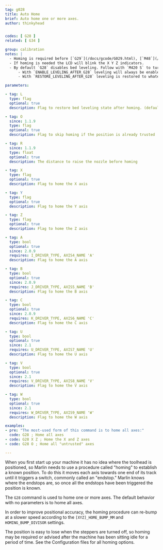```yaml
---
tag: g028
title: Auto Home
brief: Auto home one or more axes.
author: thinkyhead


codes: [ G28 ]
related: [ G34 ]

group: calibration
notes: |
  - Homing is required before [`G29`](/docs/gcode/G029.html), [`M48`](/docs/gcode/M048.html), and some other procedures.
  - If homing is needed the LCD will blink the X Y Z indicators.
  - By default `G28` disables bed leveling. Follow with `M420 S` to turn leveling on.
      - With `ENABLE_LEVELING_AFTER_G28` leveling will always be enabled after `G28`.
      - With `RESTORE_LEVELING_AFTER_G28` leveling is restored to whatever state it was in before `G28`.

parameters:

- tag: L
  type: flag
  optional: true
  description: Flag to restore bed leveling state after homing. (default `true`)

- tag: O
  since: 1.1.9
  type: flag
  optional: true
  description: Flag to skip homing if the position is already trusted

- tag: R
  since: 1.1.9
  type: float
  optional: true
  description: The distance to raise the nozzle before homing

- tag: X
  type: flag
  optional: true
  description: Flag to home the X axis

- tag: Y
  type: flag
  optional: true
  description: Flag to home the Y axis

- tag: Z
  type: flag
  optional: true
  description: Flag to home the Z axis

- tag: A
  type: bool
  optional: true
  since: 2.0.9
  requires: I_DRIVER_TYPE, AXIS4_NAME 'A'
  description: Flag to home the A axis

- tag: B
  type: bool
  optional: true
  since: 2.0.9
  requires: J_DRIVER_TYPE, AXIS5_NAME 'B'
  description: Flag to home the B axis

- tag: C
  type: bool
  optional: true
  since: 2.0.9
  requires: K_DRIVER_TYPE, AXIS6_NAME 'C'
  description: Flag to home the C axis

- tag: U
  type: bool
  optional: true
  since: 2.1
  requires: U_DRIVER_TYPE, AXIS7_NAME 'U'
  description: Flag to home the U axis

- tag: V
  type: bool
  optional: true
  since: 2.1
  requires: V_DRIVER_TYPE, AXIS8_NAME 'V'
  description: Flag to home the V axis

- tag: W
  type: bool
  optional: true
  since: 2.1
  requires: W_DRIVER_TYPE, AXIS9_NAME 'W'
  description: Flag to home the W axis

examples:
- pre: "The most-used form of this command is to home all axes:"
  code: G28 ; Home all axes
- code: G28 X Z ; Home the X and Z axes
- code: G28 O ; Home all "untrusted" axes

---
```


When you first start up your machine it has no idea where the toolhead is positioned, so Marlin needs to use a procedure called "homing" to establish a known position. To do this it moves each axis towards one end of its track until it triggers a switch, commonly called an "endstop." Marlin knows where the endstops are, so once all the endstops have been triggered the position is known.

The `G28` command is used to home one or more axes. The default behavior with no parameters is to home all axes.

In order to improve positional accuracy, the homing procedure can re-bump at a slower speed according to the `[XYZ]_HOME_BUMP_MM` and `HOMING_BUMP_DIVISOR` settings.

The position is easy to lose when the steppers are turned off, so homing may be required or advised after the machine has been sitting idle for a period of time. See the Configuration files for all homing options.
